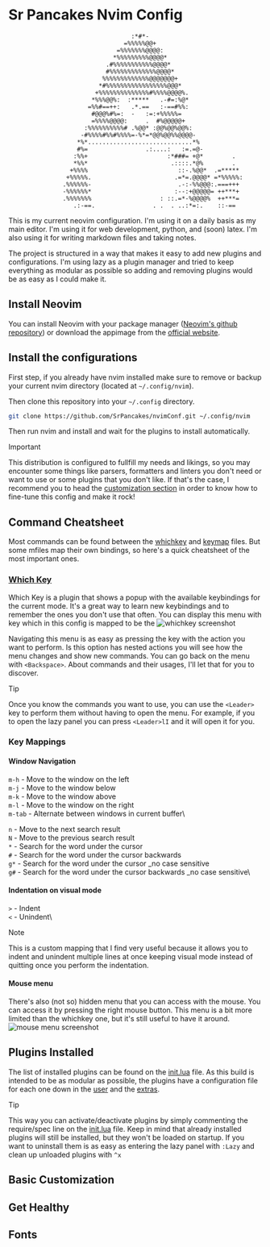 # Sr Pancakes Nvim Config

```
                                  :*#*-
                                =%%%%%@@+
                              =%%%%%%%@@@@:
                             *%%%%%%%%%@@@@*
                           .#%%%%%%%%%%%@@@@*
                           #%%%%%%%%%%%%%@@@@*
                          %%%%%%%%%%%%%@@@@@@@+
                         *#%%%%%%%%%%%%%%%%%@@@*
                        +%%%%%%%%%%%%%%#%%%%@@@@%.
                       *%%%@@%:  :*****   .-#=:%@*
                      =%%#==++:   .*.==   :-==#%%:
                       #@@@%#%=:  -   :=:+%%%%%=
                       =%%%%@@@@:     .  #%@@@@@+
                     :%%%%%%%%%%# .%@@* :@@%@@%@@%:
                    -#%%%%#%%#%%%%=-%*=*@@%@@%%@@@@-
                   *%*.............................*%
                   #%=                .:....:   :=.=@-
                  :%%+                      :*###= +@*        .
                  *%%*                       .::::.*@%        .
                 +%%%%                         ::-.%@@*  .=*****
                +%%%%%.                       .=*=.@@@@* =*%%%%%:
               .%%%%%%-                        .-:-%%@@@:.===+++
               -%%%%%%*                       :--:+@@@@@= ++***+
               .%%%%%%%                   : ::.=*-%@@@@%  ++***=
                  .:-==.                . .  . ..:*=:.    ::-==
```

This is my current neovim configuration. I'm using it on a daily basis as my main editor. I'm using it for web development, python, and (soon) latex. I'm also using it for writing markdown files and taking notes.

The project is structured in a way that makes it easy to add new plugins and configurations. I'm using lazy as a plugin manager and tried to keep everything as modular as possible so adding and removing plugins would be as easy as I could make it.

## Install Neovim

You can install Neovim with your package manager ([Neovim's github repository](https://github.com/neovim/neovim)) or download the appimage from the [official website](https://neovim.io/).

## Install the configurations

First step, if you already have nvim installed make sure to remove or backup your current nvim directory (located at `~/.config/nvim`).

Then clone this repository into your `~/.config` directory.

```bash
git clone https://github.com/SrPancakes/nvimConf.git ~/.config/nvim
```

Then run nvim and install and wait for the plugins to install automatically.

> [!IMPORTANT]
> This distribution is configured to fullfill my needs and likings, so you may encounter some things like parsers, formatters and linters you don't need or want to use or some plugins that you don't like. If that's the case, I recommend you to head the [customization section]() in order to know how to fine-tune this config and make it rock!

## Command Cheatsheet

Most commands can be found between the [whichkey](./lua/srpancakes/whichkey.lua) and [keymap](./lua/srpancakes/keymap.lua) files. But some mfiles map their own bindings, so here's a quick cheatsheet of the most important ones.

### [Which Key](https://github.com/folke/which-key.nvim)

Which Key is a plugin that shows a popup with the available keybindings for the current mode. It's a great way to learn new keybindings and to remember the ones you don't use that often. You can display this menu with <Leader> key which in this config is mapped to be the <SpaceBar>
![whichkey screenshot](https://github.com/SrPancakes/nvimConf/assets/74025821/199a35e6-aa3a-43fe-8275-4da39acdd6fc)

Navigating this menu is as easy as pressing the key with the action you want to perform. Is this option has nested actions you will see how the menu changes and show new commands. You can go back on the menu with `<Backspace>`. About commands and their usages, I'll let that for you to discover.

> [!TIP]
> Once you know the commands you want to use, you can use the `<Leader>` key to perform them without having to open the menu. For example, if you to open the lazy panel you can press `<Leader>lI` and it will open it for you.

### Key Mappings

#### Window Navigation

`m-h` - Move to the window on the left\
`m-j` - Move to the window below\
`m-k` - Move to the window above\
`m-l` - Move to the window on the right\
`m-tab` - Alternate between windows in current buffer\

`n` - Move to the next search result\
`N` - Move to the previous search result\
`*` - Search for the word under the cursor\
`#` - Search for the word under the cursor backwards\
`g*` - Search for the word under the cursor _no case sensitive\
`g#` - Search for the word under the cursor backwards _no case sensitive\

#### Indentation on visual mode

`>` - Indent\
`<` - Unindent\

> [!NOTE]
> This is a custom mapping that I find very useful because it allows you to indent and unindent multiple lines at once keeping visual mode instead of quitting once you perform the indentation.

#### Mouse menu

There's also (not so) hidden menu that you can access with the mouse. You can access it by pressing the right mouse button. This menu is a bit more limited than the whichkey one, but it's still useful to have it around.
![mouse menu screenshot]()

## Plugins Installed

The list of installed plugins can be found on the [init.lua](./init.lua) file. As this build is intended to be as modular as possible, the plugins have a configuration file for each one down in the [user](./lua/srpancakes/) and the [extras](./lua/srpancakes/extras/).

> [!TIP]
> This way you can activate/deactivate plugins by simply commenting the require/spec line on the [init.lua](./init.lua) file.
> Keep in mind that already installed plugins will still be installed, but they won't be loaded on startup. If you want to uninstall them is as easy as entering the lazy panel with `:Lazy` and clean up unloaded plugins with `^x`

## Basic Customization

## Get Healthy

## Fonts
